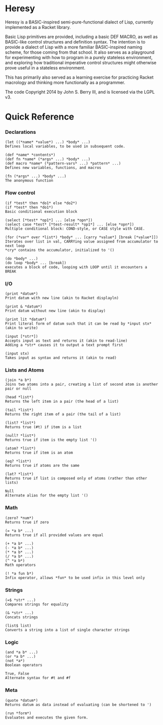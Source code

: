 Heresy
======

Heresy is a BASIC-inspired semi-pure-functional dialect of Lisp, currently implemented as a Racket library.

Basic Lisp primitives are provided, including a basic DEF MACRO, as well as BASIC-like control structures and definition syntax. The intention is to provide a dialect of Lisp with a more familiar BASIC-inspired naming scheme, for those coming from that school. It also serves as a playground for experimenting with how to program in a purely stateless environment, and exploring how traditional imperative control structures might otherwise prove useful in a stateless environment.

This has primarily also served as a learning exercise for practicing Racket macrology and thinking more functionally as a programmer.

The code Copyright 2014 by John S. Berry III, and is licensed via the LGPL v3.

Quick Reference
===============

### Declarations ###

```
(let ((*name* *value*) ...) *body* ...)
Defines local variables, to be used in subsequent code.

(def *name* *contents*)
(def fn *name* (*args* ...) *body* ...)
(def macro *name* (*pattern-vars* ...) *pattern* ...)
Defines new variables, functions, and macros

(fn (*args* ...) *body* ...)
The anonymous function
```

### Flow control ###

```
(if *test* then *do1* else *do2*)
(if *test* then *do1*)
Basic conditional execution block

(select [*test* *op1*] ... [else *opn*])
(select case *test* [*test-result* *op1*] ... [else *opn*])
Multiple conditional block: COND-style, or CASE style with CASE.

(for (*var* over *list*) *body* ... [carry *value*] [break [*value*]])
Iterates over list in val, CARRYing value assigned from accumulator to next loop
*cry* contains the accumulator, initialized to '()

(do *body* ...)
(do loop *body* ... [break])
executes a block of code, looping with LOOP until it encounters a BREAK
```

### I/O ###

```
(print *datum*)
Print datum with new line (akin to Racket displayln)

(print & *datum*)
Print datum without new line (akin to display)

(print lit *datum*)
Print literal form of datum such that it can be read by *input stx* (akin to write)

(input [*str*])
Accepts input as text and returns it (akin to read-line)
Adding a *str* causes it to output a text prompt first

(input stx)
Takes input as syntax and returns it (akin to read)
```

### Lists and Atoms ###

```
(join *a b*)
Joins two atoms into a pair, creating a list of second atom is another pair or null

(head *list*)
Returns the left item in a pair (the head of a list)

(tail *list*)
Returns the right item of a pair (the tail of a list)

(list? *list*)
Returns true (#t) if item is a list

(null? *list*)
Returns true if item is the empty list '()

(atom? *list*)
Returns true if item is an atom

(eq? *list*)
Returns true if atoms are the same

(lat? *list*)
Returns true if list is composed only of atoms (rather than other lists)

Null
Alternate alias for the empty list '()
```

### Math ###

```
(zero? *num*)
Returns true if zero

(= *a b* ...)
Returns true if all provided values are equal

(+ *a b* ...)
(- *a b* ...)
(* *a b* ...)
(/ *a b* ...)
(^ *a b*)
Math operators

(! *a fun b*)
Infix operator, allows *fun* to be used infix in this level only 
```

### Strings ###

```
(=$ *str* ...)
Compares strings for equality

(& *str* ...)
Concats strings

(list$ list)
Converts a string into a list of single character strings
```

### Logic ###

```
(and *a b* ...)
(or *a b* ...)
(not *a*)
Boolean operators

True, False
Alternate syntax for #t and #f
```

### Meta ###

```
(quote *datum*)
Returns datum as data instead of evaluating (can be shortened to ')

(run *form*)
Evaluates and executes the given form.
```
